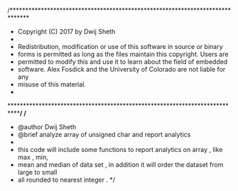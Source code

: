 /******************************************************************************
 * Copyright (C) 2017 by Dwij Sheth
 *
 * Redistribution, modification or use of this software in source or binary
 * forms is permitted as long as the files maintain this copyright. Users are 
 * permitted to modify this and use it to learn about the field of embedded
 * software. Alex Fosdick and the University of Colorado are not liable for any
 * misuse of this material. 
 *
 *****************************************************************************/
/**
* @author Dwij Sheth
* @brief analyze array of unsigned char and report analytics
* 
* this code will include some functions to report analytics on array , like max , min,
* mean and median of data set , in addition it will order the dataset from large to small
* all rounded to nearest integer .
*/
